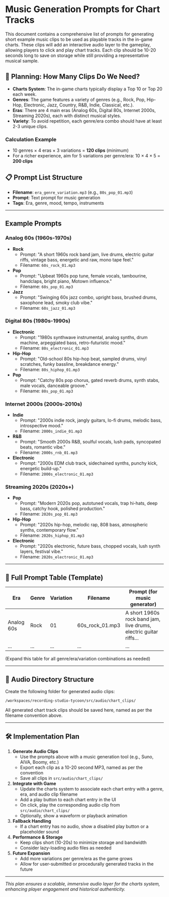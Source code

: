 # Music Generation Prompts for Chart Tracks

This document contains a comprehensive list of prompts for generating short example music clips to be used as playable tracks in the in-game charts. These clips will add an interactive audio layer to the gameplay, allowing players to click and play chart tracks. Each clip should be 10-20 seconds long to save on storage while still providing a representative musical sample.

## 🎵 Planning: How Many Clips Do We Need?

- **Charts System**: The in-game charts typically display a Top 10 or Top 20 each week.
- **Genres**: The game features a variety of genres (e.g., Rock, Pop, Hip-Hop, Electronic, Jazz, Country, R&B, Indie, Classical, etc.).
- **Eras**: There are 4 main eras (Analog 60s, Digital 80s, Internet 2000s, Streaming 2020s), each with distinct musical styles.
- **Variety**: To avoid repetition, each genre/era combo should have at least 2-3 unique clips.

### Calculation Example
- 10 genres × 4 eras × 3 variations = **120 clips** (minimum)
- For a richer experience, aim for 5 variations per genre/era: 10 × 4 × 5 = **200 clips**

## 📋 Prompt List Structure
- **Filename**: `era_genre_variation.mp3` (e.g., `80s_pop_01.mp3`)
- **Prompt**: Text prompt for music generation
- **Tags**: Era, genre, mood, tempo, instruments

---

## Example Prompts

### Analog 60s (1960s-1970s)
- **Rock**
  - Prompt: "A short 1960s rock band jam, live drums, electric guitar riffs, vintage bass, energetic and raw, mono tape feel."
  - Filename: `60s_rock_01.mp3`
- **Pop**
  - Prompt: "Upbeat 1960s pop tune, female vocals, tambourine, handclaps, bright piano, Motown influence."
  - Filename: `60s_pop_01.mp3`
- **Jazz**
  - Prompt: "Swinging 60s jazz combo, upright bass, brushed drums, saxophone lead, smoky club vibe."
  - Filename: `60s_jazz_01.mp3`

### Digital 80s (1980s-1990s)
- **Electronic**
  - Prompt: "1980s synthwave instrumental, analog synths, drum machine, arpeggiated bass, retro-futuristic mood."
  - Filename: `80s_electronic_01.mp3`
- **Hip-Hop**
  - Prompt: "Old-school 80s hip-hop beat, sampled drums, vinyl scratches, funky bassline, breakdance energy."
  - Filename: `80s_hiphop_01.mp3`
- **Pop**
  - Prompt: "Catchy 80s pop chorus, gated reverb drums, synth stabs, male vocals, danceable groove."
  - Filename: `80s_pop_01.mp3`

### Internet 2000s (2000s-2010s)
- **Indie**
  - Prompt: "2000s indie rock, jangly guitars, lo-fi drums, melodic bass, introspective mood."
  - Filename: `2000s_indie_01.mp3`
- **R&B**
  - Prompt: "Smooth 2000s R&B, soulful vocals, lush pads, syncopated beats, romantic vibe."
  - Filename: `2000s_rnb_01.mp3`
- **Electronic**
  - Prompt: "2000s EDM club track, sidechained synths, punchy kick, energetic build-up."
  - Filename: `2000s_electronic_01.mp3`

### Streaming 2020s (2020s+)
- **Pop**
  - Prompt: "Modern 2020s pop, autotuned vocals, trap hi-hats, deep bass, catchy hook, polished production."
  - Filename: `2020s_pop_01.mp3`
- **Hip-Hop**
  - Prompt: "2020s hip-hop, melodic rap, 808 bass, atmospheric synths, contemporary flow."
  - Filename: `2020s_hiphop_01.mp3`
- **Electronic**
  - Prompt: "2020s electronic, future bass, chopped vocals, lush synth layers, festival vibe."
  - Filename: `2020s_electronic_01.mp3`

---

## 📑 Full Prompt Table (Template)
| Era         | Genre      | Variation | Filename              | Prompt (for music generator)                                      |
|-------------|------------|-----------|-----------------------|-------------------------------------------------------------------|
| Analog 60s  | Rock       | 01        | 60s_rock_01.mp3       | A short 1960s rock band jam, live drums, electric guitar riffs...  |
| ...         | ...        | ...       | ...                   | ...                                                               |

(Expand this table for all genre/era/variation combinations as needed)

---

## 📂 Audio Directory Structure

Create the following folder for generated audio clips:

```
/workspaces/recording-studio-tycoon/src/audio/chart_clips/
```

All generated chart track clips should be saved here, named as per the filename convention above.

---

## 🛠️ Implementation Plan

1. **Generate Audio Clips**
   - Use the prompts above with a music generation tool (e.g., Suno, AIVA, Boomy, etc.)
   - Export each clip as a 10-20 second MP3, named as per the convention
   - Save all clips in `src/audio/chart_clips/`
2. **Integrate with Game**
   - Update the charts system to associate each chart entry with a genre, era, and audio clip filename
   - Add a play button to each chart entry in the UI
   - On click, play the corresponding audio clip from `src/audio/chart_clips/`
   - Optionally, show a waveform or playback animation
3. **Fallback Handling**
   - If a chart entry has no audio, show a disabled play button or a placeholder sound
4. **Performance & Storage**
   - Keep clips short (10-20s) to minimize storage and bandwidth
   - Consider lazy-loading audio files as needed
5. **Future Expansion**
   - Add more variations per genre/era as the game grows
   - Allow for user-submitted or procedurally generated tracks in the future

---

*This plan ensures a scalable, immersive audio layer for the charts system, enhancing player engagement and historical authenticity.*
